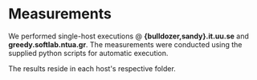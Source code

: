 Measurements
============

We performed single-host executions @ **{bulldozer,sandy}.it.uu.se**
and **greedy.softlab.ntua.gr**. The measurements were conducted using
the supplied python scripts for automatic execution.

The results reside in each host's respective folder.

